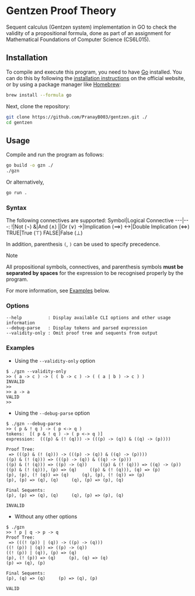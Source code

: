 # Gentzen Proof Theory
Sequent calculus (Gentzen system) implementation in GO to check the validity of
a propositional formula, done as part of an assignment for Mathematical Foundations of Computer Science (CS6L015).

## Installation
To compile and execute this program, you need to have [Go](https://go.dev/) installed. You can do this by following the [installation instructions](https://go.dev/dl/) on the official website, or by using a package manager like [Homebrew](https://brew.sh/):
```bash
brew install --formula go
```
Next, clone the repository:
```bash
git clone https://github.com/PranayB003/gentzen.git ./
cd gentzen
```

## Usage
Compile and run the program as follows:
```bash
go build -o gzn ./
./gzn
```
Or alternatively, 
```bash
go run .
```

### Syntax
The following connectives are supported:
Symbol|Logical Connective
---|---:
!|Not ($\neg$)
&|And ($\land$)
\||Or ($\lor$)
->|Implication ($\implies$)
<->|Double Implication ($\iff$)
TRUE|True ($\top$)
FALSE|False ($\perp$)

In addition, parenthesis `(`, `)` can be used to specify precedence. 
> [!NOTE]
> All propositional symbols, connectives, and parenthesis symbols **must be separated by spaces** for the expression to be recognised properly by the program.

For more information, see [Examples](#examples) below.

### Options
```
--help          : Display available CLI options and other usage information
--debug-parse	: Display tokens and parsed expression
--validity-only	: Omit proof tree and sequents from output
```

### Examples
- Using the `--validity-only` option
```
$ ./gzn --validity-only
>> ( a -> c ) -> ( ( b -> c ) -> ( ( a | b ) -> c ) )
INVALID
>>
>> a -> a
VALID
>>
```
- Using the `--debug-parse` option
```
$ ./gzn --debug-parse
>> ( p & ! q ) -> ( p <-> q )
tokens:  [( p & ! q ) -> ( p <-> q )]
expression:  (((p) & (! (q))) -> (((p) -> (q)) & ((q) -> (p))))

Proof Tree:
 => (((p) & (! (q))) -> (((p) -> (q)) & ((q) -> (p))))
((p) & (! (q))) => (((p) -> (q)) & ((q) -> (p)))
((p) & (! (q))) => ((p) -> (q))     ((p) & (! (q))) => ((q) -> (p))
((p) & (! (q))), (p) => (q)     ((p) & (! (q))), (q) => (p)
(p), (p), (! (q)) => (q)     (q), (p), (! (q)) => (p)
(p), (p) => (q), (q)     (q), (p) => (p), (q)

Final Sequents:
(p), (p) => (q), (q)     (q), (p) => (p), (q)

INVALID
```
- Without any other options
```
$ ./gzn
>> ! p | q -> p -> q
Proof Tree:
 => (((! (p)) | (q)) -> ((p) -> (q)))
((! (p)) | (q)) => ((p) -> (q))
((! (p)) | (q)), (p) => (q)
(p), (! (p)) => (q)     (p), (q) => (q)
(p) => (q), (p)

Final Sequents:
(p), (q) => (q)     (p) => (q), (p)

VALID
```
